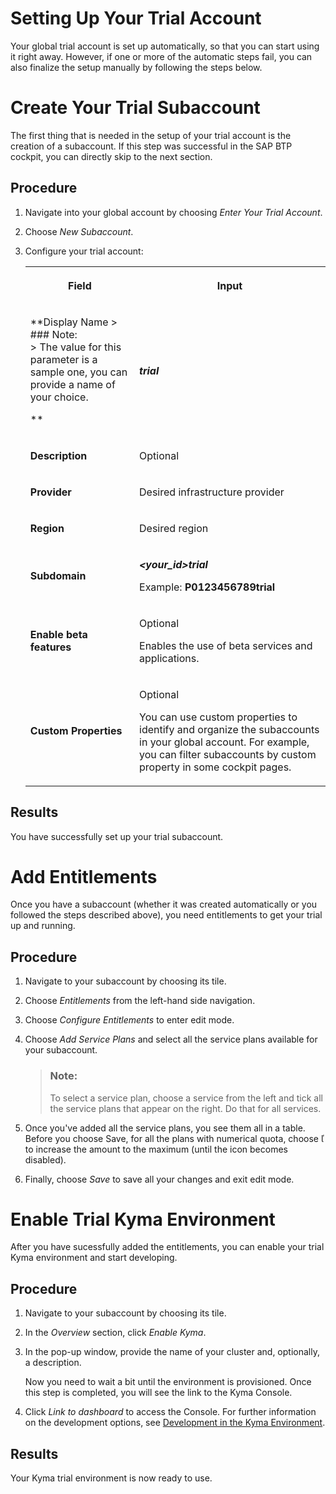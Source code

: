 <!-- loio57074a0ee7244880b0dfa0563e1de3a8 -->

# Setting Up Your Trial Account

Your global trial account is set up automatically, so that you can start using it right away. However, if one or more of the automatic steps fail, you can also finalize the setup manually by following the steps below.

 <a name="loio57074a0ee7244880b0dfa0563e1de3a8 loio8b6b4f9267ba4f26bc1d85c0c67e4934__loio8b6b4f9267ba4f26bc1d85c0c67e4934"/>

<!-- loio8b6b4f9267ba4f26bc1d85c0c67e4934 -->

# Create Your Trial Subaccount

The first thing that is needed in the setup of your trial account is the creation of a subaccount. If this step was successful in the SAP BTP cockpit, you can directly skip to the next section.



<a name="loio8b6b4f9267ba4f26bc1d85c0c67e4934__steps_wfj_wg2_1nb"/>

## Procedure

1.  Navigate into your global account by choosing *Enter Your Trial Account*.

2.  Choose *New Subaccount*.

3.  Configure your trial account:


    <table>
    <tr>
    <th>

    Field


    
    </th>
    <th>

    Input


    
    </th>
    </tr>
    <tr>
    <td>

    **Display Name     > ### Note:  
        > The value for this parameter is a sample one, you can provide a name of your choice.
    
    **


    
    </td>
    <td>

    ***trial***


    
    </td>
    </tr>
    <tr>
    <td>

    **Description**


    
    </td>
    <td>

    Optional


    
    </td>
    </tr>
    <tr>
    <td>

    **Provider**


    
    </td>
    <td>

    Desired infrastructure provider


    
    </td>
    </tr>
    <tr>
    <td>

    **Region**


    
    </td>
    <td>

    Desired region


    
    </td>
    </tr>
    <tr>
    <td>

    **Subdomain**


    
    </td>
    <td>

    ***<your\_id\>trial***

    Example: **P0123456789trial**


    
    </td>
    </tr>
    <tr>
    <td>

    **Enable beta features**


    
    </td>
    <td>

    Optional

    Enables the use of beta services and applications.


    
    </td>
    </tr>
    <tr>
    <td>

    **Custom Properties**


    
    </td>
    <td>

    Optional

    You can use custom properties to identify and organize the subaccounts in your global account. For example, you can filter subaccounts by custom property in some cockpit pages.


    
    </td>
    </tr>
    </table>
    



<a name="loio8b6b4f9267ba4f26bc1d85c0c67e4934__result_xfj_wg2_1nb"/>

## Results

You have successfully set up your trial subaccount.

 <a name="loio57074a0ee7244880b0dfa0563e1de3a8 loio421278ccecab4d829c2cead64af293d7__loio421278ccecab4d829c2cead64af293d7"/>

<!-- loio421278ccecab4d829c2cead64af293d7 -->

# Add Entitlements

Once you have a subaccount \(whether it was created automatically or you followed the steps described above\), you need entitlements to get your trial up and running.



<a name="loio421278ccecab4d829c2cead64af293d7__steps_rj2_1h2_1nb"/>

## Procedure

1.  Navigate to your subaccount by choosing its tile.

2.  Choose *Entitlements* from the left-hand side navigation.

3.  Choose *Configure Entitlements* to enter edit mode.

4.  Choose *Add Service Plans* and select all the service plans available for your subaccount.

    > ### Note:  
    > To select a service plan, choose a service from the left and tick all the service plans that appear on the right. Do that for all services.

5.  Once you've added all the service plans, you see them all in a table. Before you choose Save, for all the plans with numerical quota, choose     to increase the amount to the maximum \(until the icon becomes disabled\).

6.  Finally, choose *Save* to save all your changes and exit edit mode.


 <a name="loio57074a0ee7244880b0dfa0563e1de3a8 loio6313afa84b8940f7963ceec0bb236780__loio6313afa84b8940f7963ceec0bb236780"/>

<!-- loio6313afa84b8940f7963ceec0bb236780 -->

# Enable Trial Kyma Environment

After you have sucessfully added the entitlements, you can enable your trial Kyma environment and start developing.



## Procedure

1.  Navigate to your subaccount by choosing its tile.

2.  In the *Overview* section, click *Enable Kyma*.

3.  In the pop-up window, provide the name of your cluster and, optionally, a description.

    Now you need to wait a bit until the environment is provisioned. Once this step is completed, you will see the link to the Kyma Console.

4.  Click *Link to dashboard* to access the Console. For further information on the development options, see [Development in the Kyma Environment](Development_in_the_Kyma_Environment_606ec61.md).




<a name="loio6313afa84b8940f7963ceec0bb236780__result_x3k_zs3_cnb"/>

## Results

Your Kyma trial environment is now ready to use.

